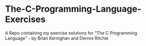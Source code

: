 # The-C-Programming-Language-Exercises
A Repo containing my exercise solutions for "The C Programming Language" - by Brian Kernighan and Dennis Ritchie
